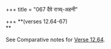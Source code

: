 +++
title = "067 दैवे रात्र्य्-अहनी"

+++
**(verses 12.64-67)  
**

See Comparative notes for [Verse
12.64](/hinduism/book/manusmriti-with-the-commentary-of-medhatithi/d/doc202244.html#explanatory-notes "English translation of verse").


